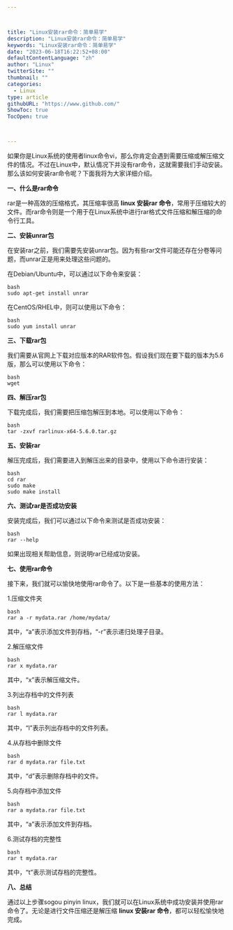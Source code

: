 ```yaml
---



title: "Linux安装rar命令：简单易学"
description: "Linux安装rar命令：简单易学"
keywords: "Linux安装rar命令：简单易学"
date: "2023-06-18T16:22:52+08:00"
defaultContentLanguage: "zh"
author: "Linux"
twitterSite: ""
thumbnail: ""
categories:
  - Linux
type: article
githubURL: "https://www.github.com/"
ShowToc: true
TocOpen: true



---
```


如果你是Linux系统的使用者linux命令vi，那么你肯定会遇到需要压缩或解压缩文件的情况。不过在Linux中，默认情况下并没有rar命令，这就需要我们手动安装。那么该如何安装rar命令呢？下面我将为大家详细介绍。

**一、什么是rar命令**

rar是一种高效的压缩格式，其压缩率很高 **linux 安装rar 命令**，常用于压缩较大的文件。而rar命令则是一个用于在Linux系统中进行rar格式文件压缩和解压缩的命令行工具。

**二、安装unrar包**

在安装rar之前，我们需要先安装unrar包。因为有些rar文件可能还存在分卷等问题，而unrar正是用来处理这些问题的。

在Debian/Ubuntu中，可以通过以下命令来安装：

```
bash
sudo apt-get install unrar
```

在CentOS/RHEL中，则可以使用以下命令：

```
bash
sudo yum install unrar
```

**三、下载rar包**

我们需要从官网上下载对应版本的RAR软件包。假设我们现在要下载的版本为5.6版，那么可以使用以下命令：

```
bash
wget
```

**四、解压rar包**

下载完成后，我们需要把压缩包解压到本地。可以使用以下命令：

```
bash
tar -zxvf rarlinux-x64-5.6.0.tar.gz
```

**五、安装rar**

解压完成后，我们需要进入到解压出来的目录中，使用以下命令进行安装：

```
bash
cd rar
sudo make
sudo make install
```

**六、测试rar是否成功安装**

安装完成后，我们可以通过以下命令来测试是否成功安装：

```
bash
rar --help
```

如果出现相关帮助信息，则说明rar已经成功安装。

**七、使用rar命令**

接下来，我们就可以愉快地使用rar命令了。以下是一些基本的使用方法：

1.压缩文件夹

```
bash
rar a -r mydata.rar /home/mydata/
```

其中，“a”表示添加文件到存档，“-r”表示递归处理子目录。

2.解压缩文件

```
bash
rar x mydata.rar
```

其中，“x”表示解压缩文件。

3.列出存档中的文件列表

```
bash
rar l mydata.rar
```

其中，“l”表示列出存档中的文件列表。

4.从存档中删除文件

```
bash
rar d mydata.rar file.txt
```

其中，“d”表示删除存档中的文件。

5.向存档中添加文件

```
bash
rar a mydata.rar file.txt
```

其中，“a”表示添加文件到存档。

6.测试存档的完整性

```
bash
rar t mydata.rar
```

其中，“t”表示测试存档的完整性。

**八、总结**

通过以上步骤sogou pinyin linux，我们就可以在Linux系统中成功安装并使用rar命令了。无论是进行文件压缩还是解压缩 **linux 安装rar 命令**，都可以轻松愉快地完成。